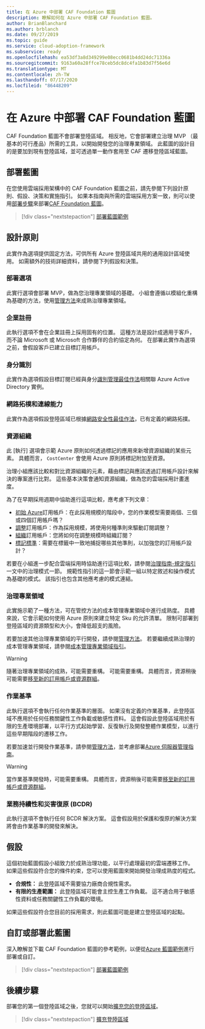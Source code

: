 ```yaml
---
title: 在 Azure 中部署 CAF Foundation 藍圖
description: 瞭解如何在 Azure 中部署 CAF Foundation 藍圖。
author: BrianBlanchard
ms.author: brblanch
ms.date: 09/27/2019
ms.topic: guide
ms.service: cloud-adoption-framework
ms.subservice: ready
ms.openlocfilehash: ea53df3a8d349299e08ecc0681b4dd24dc71336a
ms.sourcegitcommit: 9163a60a28ffce78ceb5dc8dc4fa1b83d7f56e6d
ms.translationtype: MT
ms.contentlocale: zh-TW
ms.lasthandoff: 07/17/2020
ms.locfileid: "86448209"
---
```

<!-- docsTest:ignore "CAF Foundation blueprint" -->

# <a name="deploy-a-caf-foundation-blueprint-in-azure"></a>在 Azure 中部署 CAF Foundation 藍圖

CAF Foundation 藍圖不會部署登陸區域。 相反地，它會部署建立治理 MVP （最基本的可行產品）所需的工具，以開始開發您的治理專業領域。 此藍圖的設計目的是要加到現有登陸區域，並可透過單一動作套用至 CAF 遷移登陸區域藍圖。

## <a name="deploy-the-blueprint"></a>部署藍圖

在您使用雲端採用架構中的 CAF Foundation 藍圖之前，請先參閱下列設計原則、假設、決策和實施指引。 如果本指南與所需的雲端採用方案一致，則可以使用[部署步驟][deploy-sample]來部署[CAF Foundation 藍圖](https://docs.microsoft.com/azure/governance/blueprints/samples/caf-foundation)。

> [!div class="nextstepaction"]
> [部署藍圖範例][deploy-sample]

## <a name="design-principles"></a>設計原則

此實作為選項提供固定方法，可供所有 Azure 登陸區域共用的通用設計區域使用。 如需額外的技術詳細資料，請參閱下列假設和決策。

### <a name="deployment-options"></a>部署選項

此實行選項會部署 MVP，做為您治理專業領域的基礎。 小組會遵循以模組化重構為基礎的方法，使用[管理方法](../../govern/index.md)來成熟治理專業領域。

### <a name="enterprise-enrollment"></a>企業註冊

此執行選項不會在企業註冊上採用固有的位置。 這種方法是設計成適用于客戶，而不論 Microsoft 或 Microsoft 合作夥伴的合約協定為何。 在部署此實作為選項之前，會假設客戶已建立目標訂用帳戶。

### <a name="identity"></a>身分識別

此實作為選項假設目標訂閱已經與身分[識別管理最佳作法](https://docs.microsoft.com/azure/security/fundamentals/identity-management-best-practices?toc=/azure/cloud-adoption-framework/toc.json&bc=/azure/cloud-adoption-framework/_bread/toc.json)相關聯 Azure Active Directory 實例。

### <a name="network-topology-and-connectivity"></a>網路拓樸和連線能力

此實作為選項假設登陸區域已根據[網路安全性最佳作法](https://docs.microsoft.com/azure/security/fundamentals/network-best-practices?toc=/azure/cloud-adoption-framework/toc.json&bc=/azure/cloud-adoption-framework/_bread/toc.json)，已有定義的網路拓撲。

### <a name="resource-organization"></a>資源組織

此 [執行] 選項會示範 Azure 原則如何透過標記的應用來新增資源組織的某些元素。 具體而言， `CostCenter` 會使用 Azure 原則將標記附加至資源。

治理小組應該比較和對比資源組織的元素，藉由標記與應該透過訂用帳戶設計來解決的專案進行比對。 這些基本決策會通知資源組織，做為您的雲端採用計畫進度。

為了在早期採用週期中協助進行這項比較，應考慮下列文章：

- [初始 Azure](../azure-best-practices/initial-subscriptions.md)訂用帳戶：在此採用規模的階段中，您的作業模型需要兩個、三個或四個訂用帳戶嗎？
- [調整](../azure-best-practices/scale-subscriptions.md)訂用帳戶：作為採用規模，將使用何種準則來驅動訂閱調整？
- [組織](../azure-best-practices/organize-subscriptions.md)訂用帳戶：您將如何在調整規模時組織訂閱？
- [標記標準](../azure-best-practices/naming-and-tagging.md#metadata-tags)：需要在標籤中一致地捕捉哪些其他準則，以加強您的訂用帳戶設計？

若要在小組進一步配合雲端採用時協助進行這項比較，請參閱[治理指南-規定指引](../../govern/guides/complex/prescriptive-guidance.md#application-of-governance-defined-patterns)一文中的治理模式一節。 規範性指引的這一節會示範一組以特定敘述和操作模式為基礎的模式。 該指引也包含其他應考慮的模式連結。

### <a name="governance-disciplines"></a>治理專業領域

此實施示範了一種方法，可在管控方法的成本管理專業領域中進行成熟度。 具體來說，它會示範如何使用 Azure 原則來建立特定 Sku 的允許清單。 限制可部署到登陸區域的資源類型和大小，會降低超支的風險。

若要加速其他治理專業領域的平行開發，請參閱[管理方法](../../govern/index.md)。 若要繼續成熟治理的成本管理專業領域，請參閱[成本管理專業領域指引](../../govern/guides/complex/cost-management-improvement.md#incremental-improvement-of-the-best-practices)。

> [!WARNING]
> 隨著治理專業領域的成熟，可能需要重構。 可能需要重構。 具體而言，資源稍後可能需要[移至新的訂用帳戶或資源群組](https://docs.microsoft.com/azure/azure-resource-manager/management/move-resource-group-and-subscription?toc=/azure/cloud-adoption-framework/toc.json&bc=/azure/cloud-adoption-framework/_bread/toc.json)。

### <a name="operations-baseline"></a>作業基準

此執行選項不會執行任何作業基準的層面。 如果沒有定義的作業基準，此登陸區域不應用於任何任務關鍵性工作負載或敏感性資料。 這會假設此登陸區域用於有限的生產環境部署，以平行方式起始學習、反復執行及開發整體作業模型，以進行這些早期階段的遷移工作。

若要加速並行開發作業基準，請參閱[管理方法](../../manage/index.md)，並考慮部署[Azure 伺服器管理指南](../../manage/azure-server-management/index.md)。

> [!WARNING]
> 當作業基準開發時，可能需要重構。 具體而言，資源稍後可能需要[移至新的訂用帳戶或資源群組](https://docs.microsoft.com/azure/azure-resource-manager/management/move-resource-group-and-subscription?toc=/azure/cloud-adoption-framework/toc.json&bc=/azure/cloud-adoption-framework/_bread/toc.json)。

### <a name="business-continuity-and-disaster-recovery-bcdr"></a>業務持續性和災害復原 (BCDR)

此執行選項不會執行任何 BCDR 解決方案。 這會假設用於保護和復原的解決方案將會由作業基準的開發來解決。

## <a name="assumptions"></a>假設

這個初始藍圖假設小組致力於成熟治理功能，以平行處理最初的雲端遷移工作。 如果這些假設符合您的條件約束，您可以使用藍圖來開始開發治理成熟度的程式。

- **合規性：** 此登陸區域不需要協力廠商合規性需求。
- **有限的生產範圍：** 此登陸區域可能會主控生產工作負載。 這不適合用于敏感性資料或任務關鍵性工作負載的環境。

如果這些假設符合您目前的採用需求，則此藍圖可能是建立登陸區域的起點。

## <a name="customize-or-deploy-this-blueprint"></a>自訂或部署此藍圖

深入瞭解並下載 CAF Foundation 藍圖的參考範例，以便從[Azure 藍圖範例][deploy-sample]進行部署或自訂。

> [!div class="nextstepaction"]
> [部署藍圖範例][deploy-sample]

## <a name="next-steps"></a>後續步驟

部署您的第一個登陸區域之後，您就可以開始[擴充您的登陸區域](../considerations/index.md)。

> [!div class="nextstepaction"]
> [擴充登陸區域](../considerations/index.md)

<!-- links -->

[Deploy-sample]: https://docs.microsoft.com/azure/governance/blueprints/samples/caf-foundation/deploy
